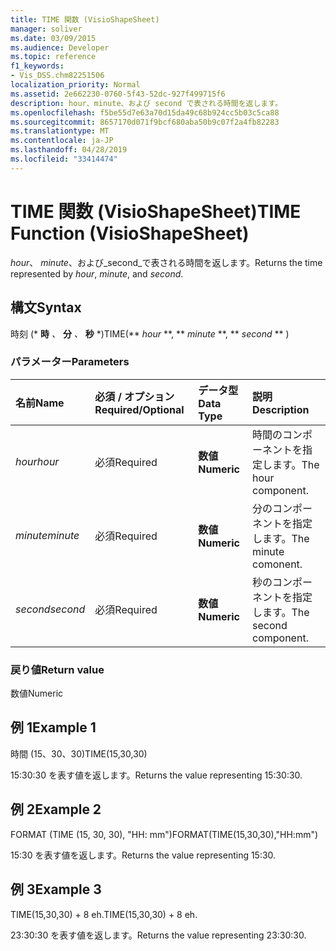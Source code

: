 ```yaml
---
title: TIME 関数 (VisioShapeSheet)
manager: soliver
ms.date: 03/09/2015
ms.audience: Developer
ms.topic: reference
f1_keywords:
- Vis_DSS.chm82251506
localization_priority: Normal
ms.assetid: 2e662230-0760-5f43-52dc-927f499715f6
description: hour、minute、および second で表される時間を返します。
ms.openlocfilehash: f5be55d7e63a70d15da49c68b924cc5b03c5ca88
ms.sourcegitcommit: 8657170d071f9bcf680aba50b9c07f2a4fb82283
ms.translationtype: MT
ms.contentlocale: ja-JP
ms.lasthandoff: 04/28/2019
ms.locfileid: "33414474"
---
```

# <a name="time-function-visioshapesheet"></a><span data-ttu-id="a50d4-103">TIME 関数 (VisioShapeSheet)</span><span class="sxs-lookup"><span data-stu-id="a50d4-103">TIME Function (VisioShapeSheet)</span></span>

<span data-ttu-id="a50d4-104">_hour_、 _minute_、および_second_で表される時間を返します。</span><span class="sxs-lookup"><span data-stu-id="a50d4-104">Returns the time represented by  _hour_,  _minute_, and  _second_.</span></span>
  
## <a name="syntax"></a><span data-ttu-id="a50d4-105">構文</span><span class="sxs-lookup"><span data-stu-id="a50d4-105">Syntax</span></span>

<span data-ttu-id="a50d4-106">時刻 (\* **時** *、* **分** *、* **秒** \*)</span><span class="sxs-lookup"><span data-stu-id="a50d4-106">TIME(\*\* *hour* \*\*, \*\* *minute* \*\*, \*\* *second* \*\* )</span></span> 
  
### <a name="parameters"></a><span data-ttu-id="a50d4-107">パラメーター</span><span class="sxs-lookup"><span data-stu-id="a50d4-107">Parameters</span></span>

|<span data-ttu-id="a50d4-108">**名前**</span><span class="sxs-lookup"><span data-stu-id="a50d4-108">**Name**</span></span>|<span data-ttu-id="a50d4-109">**必須 / オプション**</span><span class="sxs-lookup"><span data-stu-id="a50d4-109">**Required/Optional**</span></span>|<span data-ttu-id="a50d4-110">**データ型**</span><span class="sxs-lookup"><span data-stu-id="a50d4-110">**Data Type**</span></span>|<span data-ttu-id="a50d4-111">**説明**</span><span class="sxs-lookup"><span data-stu-id="a50d4-111">**Description**</span></span>|
|:-----|:-----|:-----|:-----|
| <span data-ttu-id="a50d4-112">_hour_</span><span class="sxs-lookup"><span data-stu-id="a50d4-112">_hour_</span></span> <br/> |<span data-ttu-id="a50d4-113">必須</span><span class="sxs-lookup"><span data-stu-id="a50d4-113">Required</span></span>  <br/> |<span data-ttu-id="a50d4-114">**数値**</span><span class="sxs-lookup"><span data-stu-id="a50d4-114">**Numeric**</span></span> <br/> |<span data-ttu-id="a50d4-115">時間のコンポーネントを指定します。</span><span class="sxs-lookup"><span data-stu-id="a50d4-115">The hour component.</span></span>  <br/> |
| <span data-ttu-id="a50d4-116">_minute_</span><span class="sxs-lookup"><span data-stu-id="a50d4-116">_minute_</span></span> <br/> |<span data-ttu-id="a50d4-117">必須</span><span class="sxs-lookup"><span data-stu-id="a50d4-117">Required</span></span>  <br/> |<span data-ttu-id="a50d4-118">**数値**</span><span class="sxs-lookup"><span data-stu-id="a50d4-118">**Numeric**</span></span> <br/> |<span data-ttu-id="a50d4-119">分のコンポーネントを指定します。</span><span class="sxs-lookup"><span data-stu-id="a50d4-119">The minute comonent.</span></span>  <br/> |
| <span data-ttu-id="a50d4-120">_second_</span><span class="sxs-lookup"><span data-stu-id="a50d4-120">_second_</span></span> <br/> |<span data-ttu-id="a50d4-121">必須</span><span class="sxs-lookup"><span data-stu-id="a50d4-121">Required</span></span>  <br/> |<span data-ttu-id="a50d4-122">**数値**</span><span class="sxs-lookup"><span data-stu-id="a50d4-122">**Numeric**</span></span> <br/> |<span data-ttu-id="a50d4-123">秒のコンポーネントを指定します。</span><span class="sxs-lookup"><span data-stu-id="a50d4-123">The second component.</span></span>  <br/> |
   
### <a name="return-value"></a><span data-ttu-id="a50d4-124">戻り値</span><span class="sxs-lookup"><span data-stu-id="a50d4-124">Return value</span></span>

<span data-ttu-id="a50d4-125">数値</span><span class="sxs-lookup"><span data-stu-id="a50d4-125">Numeric</span></span>
  
## <a name="example-1"></a><span data-ttu-id="a50d4-126">例 1</span><span class="sxs-lookup"><span data-stu-id="a50d4-126">Example 1</span></span>

<span data-ttu-id="a50d4-127">時間 (15、30、30)</span><span class="sxs-lookup"><span data-stu-id="a50d4-127">TIME(15,30,30)</span></span>
  
<span data-ttu-id="a50d4-128">15:30:30 を表す値を返します。</span><span class="sxs-lookup"><span data-stu-id="a50d4-128">Returns the value representing 15:30:30.</span></span>
  
## <a name="example-2"></a><span data-ttu-id="a50d4-129">例 2</span><span class="sxs-lookup"><span data-stu-id="a50d4-129">Example 2</span></span>

<span data-ttu-id="a50d4-130">FORMAT (TIME (15, 30, 30), "HH: mm")</span><span class="sxs-lookup"><span data-stu-id="a50d4-130">FORMAT(TIME(15,30,30),"HH:mm")</span></span>
  
<span data-ttu-id="a50d4-131">15:30 を表す値を返します。</span><span class="sxs-lookup"><span data-stu-id="a50d4-131">Returns the value representing 15:30.</span></span>
  
## <a name="example-3"></a><span data-ttu-id="a50d4-132">例 3</span><span class="sxs-lookup"><span data-stu-id="a50d4-132">Example 3</span></span>

<span data-ttu-id="a50d4-133">TIME(15,30,30) + 8 eh.</span><span class="sxs-lookup"><span data-stu-id="a50d4-133">TIME(15,30,30) + 8 eh.</span></span>
  
<span data-ttu-id="a50d4-134">23:30:30 を表す値を返します。</span><span class="sxs-lookup"><span data-stu-id="a50d4-134">Returns the value representing 23:30:30.</span></span>
  

